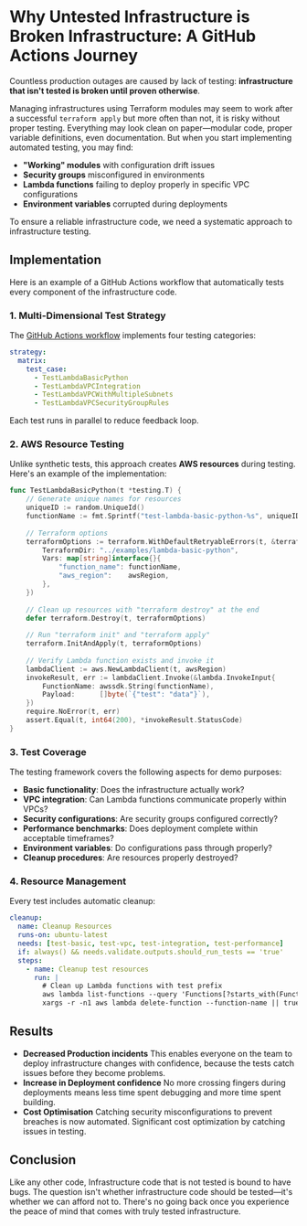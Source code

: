 # Why Untested Infrastructure is Broken Infrastructure: A GitHub Actions Journey

Countless production outages are caused by lack of testing: **infrastructure that isn't tested is broken until proven otherwise**.

Managing infrastructures using Terraform modules may seem to work after a successful `terraform apply` but more often than not, it is risky without proper testing. Everything may look clean on paper—modular code, proper variable definitions, even documentation. But when you start implementing automated testing, you may find:

- **"Working" modules** with configuration drift issues
- **Security groups** misconfigured in environments
- **Lambda functions** failing to deploy properly in specific VPC configurations
- **Environment variables** corrupted during deployments

To ensure a reliable infrastructure code, we need a systematic approach to infrastructure testing.

## Implementation

Here is an example of a GitHub Actions workflow that automatically tests every component of the infrastructure code.

### 1. Multi-Dimensional Test Strategy

The [GitHub Actions workflow](/.github/workflows/terratest.yml) implements four testing categories:

```yaml
strategy:
  matrix:
    test_case:
      - TestLambdaBasicPython
      - TestLambdaVPCIntegration
      - TestLambdaVPCWithMultipleSubnets
      - TestLambdaVPCSecurityGroupRules
```

Each test runs in parallel to reduce feedback loop.

### 2. AWS Resource Testing

Unlike synthetic tests, this approach creates **AWS resources** during testing. Here's an example of the implementation:

```go
func TestLambdaBasicPython(t *testing.T) {
    // Generate unique names for resources
    uniqueID := random.UniqueId()
    functionName := fmt.Sprintf("test-lambda-basic-python-%s", uniqueID)
    
    // Terraform options
    terraformOptions := terraform.WithDefaultRetryableErrors(t, &terraform.Options{
        TerraformDir: "../examples/lambda-basic-python",
        Vars: map[string]interface{}{
            "function_name": functionName,
            "aws_region":    awsRegion,
        },
    })
    
    // Clean up resources with "terraform destroy" at the end
    defer terraform.Destroy(t, terraformOptions)
    
    // Run "terraform init" and "terraform apply"
    terraform.InitAndApply(t, terraformOptions)
    
    // Verify Lambda function exists and invoke it
    lambdaClient := aws.NewLambdaClient(t, awsRegion)
    invokeResult, err := lambdaClient.Invoke(&lambda.InvokeInput{
        FunctionName: awssdk.String(functionName),
        Payload:      []byte(`{"test": "data"}`),
    })
    require.NoError(t, err)
    assert.Equal(t, int64(200), *invokeResult.StatusCode)
}
```

### 3. Test Coverage

The testing framework covers the following aspects for demo purposes:

- **Basic functionality**: Does the infrastructure actually work?
- **VPC integration**: Can Lambda functions communicate properly within VPCs?
- **Security configurations**: Are security groups configured correctly?
- **Performance benchmarks**: Does deployment complete within acceptable timeframes?
- **Environment variables**: Do configurations pass through properly?
- **Cleanup procedures**: Are resources properly destroyed?

### 4. Resource Management

Every test includes automatic cleanup:

```yaml
cleanup:
  name: Cleanup Resources
  runs-on: ubuntu-latest
  needs: [test-basic, test-vpc, test-integration, test-performance]
  if: always() && needs.validate.outputs.should_run_tests == 'true'
  steps:
    - name: Cleanup test resources
      run: |
        # Clean up Lambda functions with test prefix
        aws lambda list-functions --query 'Functions[?starts_with(FunctionName, `test-lambda`)].FunctionName' --output text | \
        xargs -r -n1 aws lambda delete-function --function-name || true
```

## Results

- **Decreased Production incidents**
This enables everyone on the team to deploy infrastructure changes with confidence, because the tests catch issues before they become problems. 
- **Increase in Deployment confidence**
No more crossing fingers during deployments means less time spent debugging and more time spent building.
- **Cost Optimisation**
Catching security misconfigurations to prevent breaches is now automated.
Significant cost optimization by catching issues in testing.

## Conclusion
Like any other code, Infrastructure code that is not tested is bound to have bugs. The question isn't whether infrastructure code should be tested—it's whether we can afford not to. There's no going back once you experience the peace of mind that comes with truly tested infrastructure.